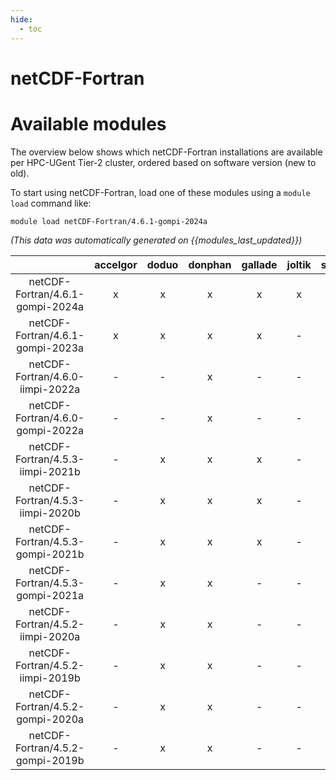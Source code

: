 ```yaml
---
hide:
  - toc
---
```


netCDF-Fortran
==============

# Available modules


The overview below shows which netCDF-Fortran installations are available per HPC-UGent Tier-2 cluster, ordered based on software version (new to old).

To start using netCDF-Fortran, load one of these modules using a `module load` command like:

```shell
module load netCDF-Fortran/4.6.1-gompi-2024a
```

*(This data was automatically generated on {{modules_last_updated}})*  

| |accelgor|doduo|donphan|gallade|joltik|shinx|skitty|
| :---: | :---: | :---: | :---: | :---: | :---: | :---: | :---: |
|netCDF-Fortran/4.6.1-gompi-2024a|x|x|x|x|x|x|x|
|netCDF-Fortran/4.6.1-gompi-2023a|x|x|x|x|-|x|x|
|netCDF-Fortran/4.6.0-iimpi-2022a|-|-|x|-|-|-|-|
|netCDF-Fortran/4.6.0-gompi-2022a|-|-|x|-|-|-|-|
|netCDF-Fortran/4.5.3-iimpi-2021b|-|x|x|x|-|-|-|
|netCDF-Fortran/4.5.3-iimpi-2020b|-|x|x|x|-|-|-|
|netCDF-Fortran/4.5.3-gompi-2021b|-|x|x|x|-|-|-|
|netCDF-Fortran/4.5.3-gompi-2021a|-|x|x|-|-|-|-|
|netCDF-Fortran/4.5.2-iimpi-2020a|-|x|x|-|-|-|-|
|netCDF-Fortran/4.5.2-iimpi-2019b|-|x|x|-|-|-|-|
|netCDF-Fortran/4.5.2-gompi-2020a|-|x|x|-|-|-|-|
|netCDF-Fortran/4.5.2-gompi-2019b|-|x|x|-|-|-|-|
